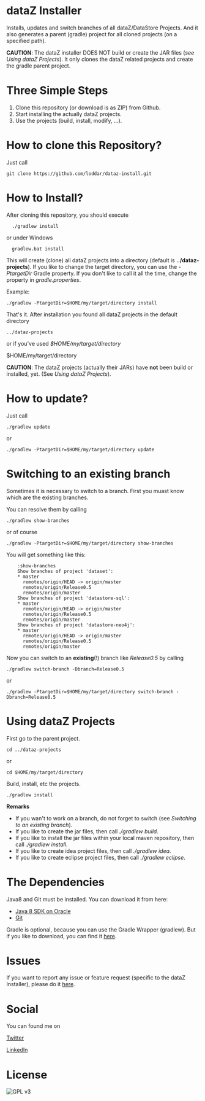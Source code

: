 dataZ Installer
===============

Installs, updates and switch branches of all dataZ/DataStore Projects. And it also generates a parent (gradle) project for all cloned projects (on a specified path).

__CAUTION__: The dataZ installer DOES NOT build or create the JAR files (_see Using dataZ Projects_). It only clones the dataZ related projects and create the gradle parent project.


Three Simple Steps
==================

1. Clone this repository (or download is as ZIP) from Github.
2. Start installing the actually dataZ projects.
3. Use the projects (build, install, modify, ...).


How to clone this Repository?
=============================

Just call

    git clone https://github.com/loddar/dataz-install.git


How to Install?
===============

After cloning this repository, you should execute

      ./gradlew install

or under Windows

      gradlew.bat install

This will create (clone) all dataZ projects into a directory (default is __../dataz-projects__). If you like to change the target directory, you can use
the *-PtargetDir* Gradle property. If you don't like to call it all the time, change the property in _gradle.properties_.

Example:

    ./gradlew -PtargetDir=$HOME/my/target/directory install

That's it. After installation you found all dataZ projects in the default directory

    ../dataz-projects
    
or if you've used _$HOME/my/target/directory_ 
    
   $HOME/my/target/directory 


__CAUTION__: The dataZ projects (actually their JARs) have __not__ been build or installed, yet. (See _Using dataZ Projects_).

How to update?
==============

Just call

    ./gradlew update

or

    ./gradlew -PtargetDir=$HOME/my/target/directory update


Switching to an existing branch
================================

Sometimes it is necessary to switch to a branch. First you muast know which are the existing branches. 

You can resolve them by calling

    ./gradlew show-branches  

or of course 

    ./gradlew -PtargetDir=$HOME/my/target/directory show-branches
     

You will get something like this:

```
    :show-branches
    Show branches of project 'dataset':
    * master
      remotes/origin/HEAD -> origin/master
      remotes/origin/Release0.5
      remotes/origin/master
    Show branches of project 'datastore-sql':
    * master
      remotes/origin/HEAD -> origin/master
      remotes/origin/Release0.5
      remotes/origin/master
    Show branches of project 'datastore-neo4j':
    * master
      remotes/origin/HEAD -> origin/master
      remotes/origin/Release0.5
      remotes/origin/master
```

Now you can switch to an __existing__(!) branch like _Release0.5_ by calling
    
    ./gradlew switch-branch -Dbranch=Release0.5

or 

    ./gradlew -PtargetDir=$HOME/my/target/directory switch-branch -Dbranch=Release0.5
    
Using dataZ Projects
======================

First go to the parent project.

    cd ../dataz-projects
    
or

    cd $HOME/my/target/directory
    
Build, install, etc the projects.
 
    ./gradlew install
    
    
__Remarks__
 
- If you wan't to work on a branch, do not forget to switch (see _Switching to an existing branch_).   
- If you like to create the jar files, then call _./gradlew build_.
- If you like to install the jar files within your local maven repository, then call _./gradlew install_.
- If you like to create idea project files, then call _./gradlew idea_.
- If you like to create eclipse project files, then call _./gradlew eclipse_.

The Dependencies
================

Java8 and Git must be installed. You can download it from here:

* [Java 8 SDK on Oracle](http://www.oracle.com/technetwork/java/javase/downloads/jdk8-downloads-2133151.html)
* [Git](http://git-scm.com/downloads)

Gradle is optional, because you can use the Gradle Wrapper (gradlew). But if you like to download, you can find it [here](https://www.gradle.org/downloads).

Issues
======

If you want to report any issue or feature request (specific to the dataZ Installer), please do it [here](https://github.com/loddar/dataz-install/issues).


Social
======

You can found me on

[Twitter](https://twitter.com/failearly)

[LinkedIn](https://www.linkedin.com/in/markoumek)


License
=======

![GPL v3](http://www.gnu.org/graphics/gplv3-127x51.png)
